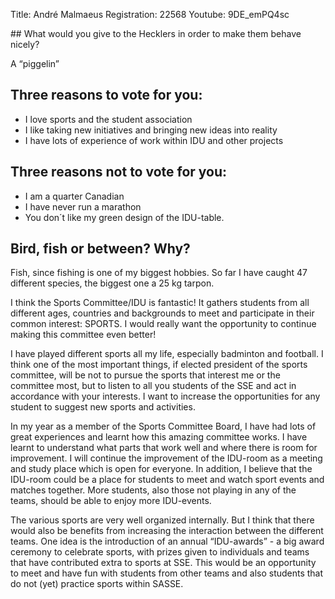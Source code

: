Title: André Malmaeus
Registration: 22568
Youtube: 9DE_emPQ4sc

<section class="well" markdown="1">
## What would you give to the Hecklers in order to make them behave nicely?

A “piggelin”

## Three reasons to vote for you:

* I love sports and the student association
* I like taking new initiatives and bringing new ideas into reality
* I have lots of experience of work within IDU and other projects

## Three reasons not to vote for you:

* I am a quarter Canadian
* I have never run a marathon
* You don´t like my green design of the IDU-table.

## Bird, fish or between? Why?

Fish, since fishing is one of my biggest hobbies. So far I have caught 47 different species, the biggest one a 25 kg tarpon.
</section>

I think the Sports Committee/IDU is fantastic! It gathers students from all different ages, countries and backgrounds to meet and participate in their common interest: SPORTS.
I would really want the opportunity to continue making this committee even better!

I have played different sports all my life, especially badminton and football. I think one of the most important things, if elected president of the sports committee, will be not to pursue the sports that interest me or the committee most, but to listen to all you students of the SSE and act in accordance with your interests. I want to increase the opportunities for any student to suggest new sports and activities.

In my year as a member of the Sports Committee Board, I have had lots of great experiences and learnt how this amazing committee works. I have learnt to understand what parts that work well and where there is room for improvement. I will continue the improvement of the IDU-room as a meeting and study place which is open for everyone. In addition, I believe that the IDU-room could be a place for students to meet and watch sport events and matches together. More students, also those not playing in any of the teams, should be able to enjoy more IDU-events.

The various sports are very well organized internally. But I think that there would also be benefits from increasing the interaction between the different teams. One idea is the introduction of an annual
“IDU-awards” - a big award ceremony to celebrate sports, with prizes given to individuals and teams that have contributed extra to sports at SSE.  This would be an opportunity to meet and have fun with students from other teams and also students that do not (yet) practice sports within SASSE.
